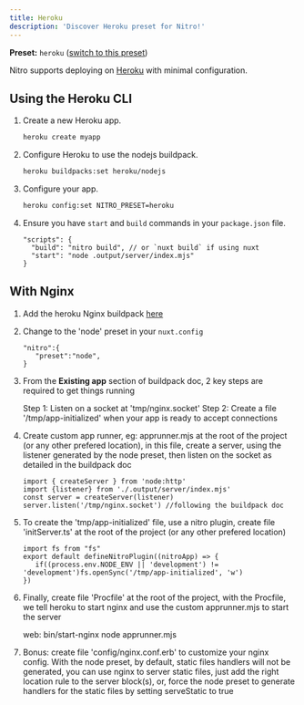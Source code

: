 ```yaml
---
title: Heroku
description: 'Discover Heroku preset for Nitro!'
---
```


**Preset:** `heroku` ([switch to this preset](/deploy/#changing-the-deployment-preset))

Nitro supports deploying on [Heroku](https://heroku.com/) with minimal configuration.

## Using the Heroku CLI

1. Create a new Heroku app.

   ```bash
   heroku create myapp
   ```

1. Configure Heroku to use the nodejs buildpack.

   ```bash
   heroku buildpacks:set heroku/nodejs
   ```

1. Configure your app.

   ```bash
   heroku config:set NITRO_PRESET=heroku
   ```

1. Ensure you have `start` and `build` commands in your `package.json` file.

   ```json5
   "scripts": {
     "build": "nitro build", // or `nuxt build` if using nuxt
     "start": "node .output/server/index.mjs"
   }
   ```


## With Nginx

1. Add the heroku Nginx buildpack [here](https://github.com/heroku/heroku-buildpack-nginx.git)

1. Change to the 'node' preset in your `nuxt.config`

   ```Json5
   "nitro":{
      "preset":"node",
   }
   ```

1. From the **Existing app** section of buildpack doc, 2 key steps are required to get things running

   Step 1: Listen on a socket at 'tmp/nginx.socket'
   Step 2: Create a file '/tmp/app-initialized' when your app is ready to accept connections

1. Create custom app runner, eg: apprunner.mjs at the root of the project (or any other prefered location), in this file, create a server, using the listener generated by the node preset, then listen on the socket as detailed in the buildpack doc

   ```Js
   import { createServer } from 'node:http'
   import {listener} from './.output/server/index.mjs'
   const server = createServer(listener)
   server.listen('/tmp/nginx.socket') //following the buildpack doc
   ```

1. To create the 'tmp/app-initialized' file, use a nitro plugin, create file 'initServer.ts' at the root of the project (or any other prefered location)

   ```Js
   import fs from "fs"
   export default defineNitroPlugin((nitroApp) => {
      if((process.env.NODE_ENV || 'development') != 'development')fs.openSync('/tmp/app-initialized', 'w')
   })
   ```

1. Finally, create file 'Procfile' at the root of the project, with the Procfile, we tell heroku to start nginx and use the custom apprunner.mjs to start the server

   web: bin/start-nginx node apprunner.mjs

1. Bonus: create file 'config/nginx.conf.erb' to customize your nginx config. With the node preset, by default, static files handlers will not be generated, you can use nginx to server static files, just add the right location rule to the server block(s), or, force the node preset to generate handlers for the static files by setting serveStatic to true



